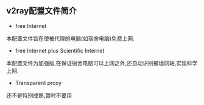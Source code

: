 v2ray配置文件简介
----

* free Internet

本配置文件旨在使被代理的电脑(如宿舍电脑)免费上网.

* free Internet plus Scientific Internet

本配置文件为加强版,在保证宿舍电脑可以上网之外,还自动识别被墙网站,实现科学上网.

* Transparent proxy

还不是特别成熟,暂时不要用
